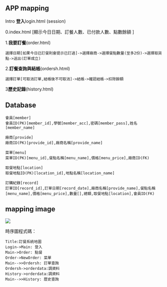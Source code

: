 
## APP mapping

Intro **登入**login.html (session)

0.index.html [顯示今日日期、訂餐人數、已付款人數、點數餘額 ]

1.**我要訂餐**(order.html) 
```
選擇日期[如果今日已訂餐則會提示已訂過]->選擇廠商->選擇餐點數量(至多2份)->選擇取貨點->送出(訂單成立)

```
2.**訂餐查詢與結帳**(ordersh.html) 
```
選擇訂單[可取消訂單,結帳後不可取消]->結帳->確認結帳->扣除餘額

```

3**歷史記錄**(history.html)
    


## Database
```
會員[member]
會員ID(PK)[member_id],學號[member_acc],密碼[member_pass],姓名[member_name]
```
```
廠商[provide]
廠商ID(PK)[provide_id],廠商名稱[provide_name]
```
```
菜單[menu]
菜單ID(PK)[menu_id],餐點名稱[menu_name],價格[menu_price],廠商ID(FK)
```
```
取餐地點[location]
取餐地點ID(PK)[location_id],地點名稱[location_name]
```
```
訂購紀錄[record]
訂單ID[record_id],訂單日期[record_date],廠商名稱[provide_name],餐點名稱[menu_name],價格[menu_price],數量[],總額,取餐地點[location],會員ID(FK)
```
## mapping image

<img src="http://bb3en.github.io/app_order/ts1.svg">

時序圖程式碼：
```
Title:訂餐系統地圖
Login->Main: 登入
Main->Order: 點餐
Order->NewOrder: 菜單
Main-->>Ordersh: 訂單查詢
Ordersh->orderdata:調資料
History->orderdata:調資料
Main-->>History: 歷史查詢
```